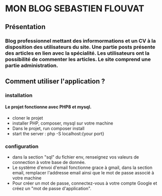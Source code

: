 # MON BLOG SEBASTIEN FLOUVAT

## Présentation

### Blog professionnel mettant des informormations et un CV à la disposition des utilisateurs du site. Une partie posts présente des articles en lien avec la spécialité. Les utilisateurs ont la possibilité de commenter les articles. Le site comprend une partie administration.

## Comment utiliser l'application ?

### installation 

#### Le projet fonctionne avec PHP8 et mysql.

- cloner le projet
- installer PHP, composer, mysql sur votre machine
- Dans le projet, run composer install
- start the server : php -S localhost:{your port}

### configuration 

- dans la section "sql" du fichier env, renseignez vos valeurs de connection à votre base de donnée.
- Le système d'envoi d'email fonctionne grace à gmail, dans la section email, remplacer l'addresse email ainsi que le mot de passe associé à votre machine 
- Pour créer un mot de passe, connectez-vous à votre compte Google et créez un "mot de passe d'application".


